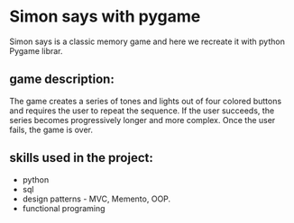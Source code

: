 # Simon says with pygame
Simon says is a classic memory game and here we recreate it with python Pygame librar.
## game description:
The game creates a series of tones and lights out of four colored buttons and requires the user to repeat the sequence.
If the user succeeds, the series becomes progressively longer and more complex. Once the user fails, the game is over.
## skills used in the project:
* python
* sql
* design patterns - MVC, Memento, OOP.
* functional programing
